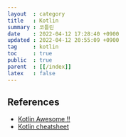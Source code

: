 ```yaml
---
layout  : category
title   : Kotlin
summary : 코틀린
date    : 2022-04-12 17:28:40 +0900
updated : 2022-04-12 20:55:09 +0900
tag     : kotlin
toc     : true
public  : true
parent  : [[/index]]
latex   : false
---
```


## References

- [Kotlin Awesome !!](https://kotlin.link/)
- [Kotlin cheatsheet](https://devhints.io/kotlin)